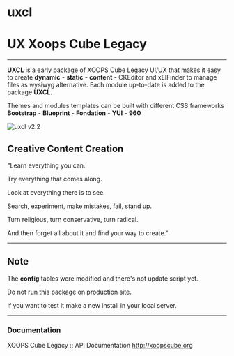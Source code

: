 uxcl
====


# UX Xoops Cube Legacy

***

**UXCL** is a early package of XOOPS Cube Legacy UI/UX that makes it easy to create **dynamic** - **static** - **content** - CKEditor and xElFinder to manage files as wysiwyg alternative. Each module up-to-date is added to the package **UXCL**.

Themes and modules templates can be built with different CSS frameworks 
**Bootstrap** - **Blueprint** - **Fondation** - **YUI** - **960**

![uxcl v2.2](http://gigamaster.blogspot.com/uxcl_v221.png "UXCL v2.2")


## Creative Content Creation

"Learn everything you can.

Try everything that comes along.

Look at everything there is to see.

Search, experiment, make mistakes, fail, stand up.

Turn religious, turn conservative, turn radical.

And then forget all about it and find your way to create."



***

## Note

The **config** tables were modified and there's not update script yet.

Do not run this package on production site.

If you want to test it make a new install in your local server. 

***

### Documentation

XOOPS Cube Legacy :: API Documentation
<http://xoopscube.org>